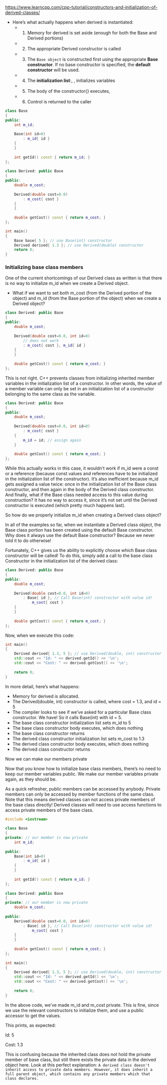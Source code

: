 https://www.learncpp.com/cpp-tutorial/constructors-and-initialization-of-derived-classes/

- Here’s what actually happens when derived is instantiated:
  - 1. Memory for derived is set aside (enough for both the Base and Derived portions)
  - 2. The appropriate Derived constructor is called
  - 3. The `Base object` is constructed first using the appropriate __Base constructor__. If no base constructor is specified, the __default constructor__ will be used.
  - 4. The __initialization list__:, ,  initializes variables
  - 5. The body of the constructor{} executes,
  - 6. Control is returned to the caller

```cpp
class Base
{
public:
    int m_id;
 
    Base(int id=0)
        : m_id{ id }
    {
    }
 
    int getId() const { return m_id; }
};
 
class Derived: public Base
{
public:
    double m_cost;
 
    Derived(double cost=0.0)
        : m_cost{ cost }
    {
    }
 
    double getCost() const { return m_cost; }
};

int main()
{
    Base base{ 5 }; // use Base(int) constructor
    Derived derived{ 1.3 }; // use Derived(double) constructor
    return 0;
}
```

### Initializing base class members
One of the current shortcomings of our Derived class as written is that there is no way to initialize m_id when we create a Derived object. 

-  What if we want to set both m_cost (from the Derived portion of the object) and m_id (from the Base portion of the object) when we create a Derived object?

```cpp
class Derived: public Base
{
public:
    double m_cost;
 
    Derived(double cost=0.0, int id=0)
        // does not work
        : m_cost{ cost }, m_id{ id }
    {
    }
 
    double getCost() const { return m_cost; }
};
```
This is not right. C++ prevents classes from initializing inherited member variables in the initialization list of a constructor. 
In other words, the value of a member variable can only be set in an initialization list of a constructor belonging to the same class as the variable.

```cpp
class Derived: public Base
{
public:
    double m_cost;
 
    Derived(double cost=0.0, int id=0)
        : m_cost{ cost }
    {
        m_id = id; // assign again
    }
 
    double getCost() const { return m_cost; }
};
```

While this actually works in this case, it wouldn’t work if m_id were a const or a reference
(because const values and references have to be initialized in the initialization list of the constructor). 
It’s also inefficient because m_id gets assigned a value twice: once in the initialization list of the Base class constructor, 
and then again in the body of the Derived class constructor. And finally, what if the Base class needed access to this value during construction? 
It has no way to access it, since it’s not set until the Derived constructor is executed (which pretty much happens last).

So how do we properly initialize m_id when creating a Derived class object?

In all of the examples so far, when we instantiate a Derived class object, the Base class portion has been created using the default Base constructor. Why does it always use the default Base constructor? Because we never told it to do otherwise!

Fortunately, C++ gives us the ability to explicitly choose which Base class constructor will be called! 
To do this, simply add a call to the base class Constructor in the initialization list of the derived class:

```cpp
class Derived: public Base
{
public:
    double m_cost;
 
    Derived(double cost=0.0, int id=0)
        : Base{ id }, // Call Base(int) constructor with value id!
            m_cost{ cost }
    {
    }
 
    double getCost() const { return m_cost; }
};
```
Now, when we execute this code:

```cpp
int main()
{
    Derived derived{ 1.3, 5 }; // use Derived(double, int) constructor
    std::cout << "Id: " << derived.getId() << '\n';
    std::cout << "Cost: " << derived.getCost() << '\n';
 
    return 0;
}
```
In more detail, here’s what happens:

*  Memory for derived is allocated.
*  The Derived(double, int) constructor is called, where cost = 1.3, and id = 5
*  The compiler looks to see if we’ve asked for a particular Base class constructor. We have! So it calls Base(int) with id = 5.
*  The base class constructor initialization list sets m_id to 5
*  The base class constructor body executes, which does nothing
*  The base class constructor returns
*  The derived class constructor initialization list sets m_cost to 1.3
*  The derived class constructor body executes, which does nothing
*  The derived class constructor returns

Now we can make our members private

Now that you know how to initialize base class members, there’s no need to keep our member variables public. We make our member variables private again, as they should be.

As a quick refresher, public members can be accessed by anybody. 
Private members can only be accessed by member functions of the same class. 
Note that this means derived classes can not access private members of the base class directly! 
Derived classes will need to use access functions to access private members of the base class.

```cpp
#include <iostream>
 
class Base
{
private: // our member is now private
    int m_id;
 
public:
    Base(int id=0)
        : m_id{ id }
    {
    }
 
    int getId() const { return m_id; }
};
 
class Derived: public Base
{
private: // our member is now private
    double m_cost;
 
public:
    Derived(double cost=0.0, int id=0)
        : Base{ id }, // Call Base(int) constructor with value id!
            m_cost{ cost }
    {
    }
 
    double getCost() const { return m_cost; }
};
 
int main()
{
    Derived derived{ 1.3, 5 }; // use Derived(double, int) constructor
    std::cout << "Id: " << derived.getId() << '\n';
    std::cout << "Cost: " << derived.getCost() << '\n';
 
    return 0;
}
```

In the above code, we’ve made m_id and m_cost private. This is fine, since we use the relevant constructors to initialize them, and use a public accessor to get the values.

This prints, as expected:

Id: 5

Cost: 1.3

This is confusing because the inherited class does not hold the private member of base class, but still there exists the private data in the derived object here. 
Look at this perfect explanation: 
`A derived class doesn't inherit access to private data members. However, it does inherit a full parent object, which contains any private members which that class declares.`



